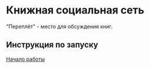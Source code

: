 # Книжная социальная сеть

"Переплёт" - место для обсуждения книг.

## Инструкция по запуску

[Начало работы](docs/StartWork.md)
